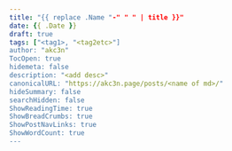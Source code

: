```yaml
---
title: "{{ replace .Name "-" " " | title }}"
date: {{ .Date }}
draft: true
tags: ["<tag1>, "<tag2etc>"]
author: "akc3n"
TocOpen: true
hidemeta: false
description: "<add desc>"
canonicalURL: "https://akc3n.page/posts/<name of md>/"
hideSummary: false
searchHidden: false
ShowReadingTime: true
ShowBreadCrumbs: true
ShowPostNavLinks: true
ShowWordCount: true
---
```


